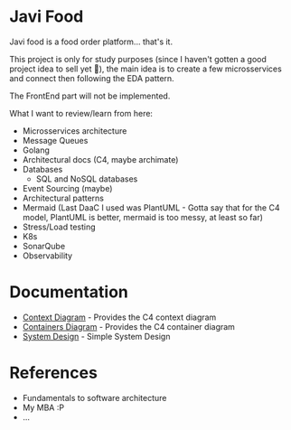 # Javi Food
Javi food is a food order platform... that's it.

This project is only for study purposes (since I haven't gotten a good project idea to sell yet 🥺), the main idea is to create a few microsservices and connect then following the EDA pattern.

The FrontEnd part will not be implemented.

What I want to review/learn from here:

- Microsservices architecture
- Message Queues
- Golang
- Architectural docs (C4, maybe archimate)
- Databases
  - SQL and NoSQL databases
- Event Sourcing (maybe)
- Architectural patterns
- Mermaid (Last DaaC I used was PlantUML - Gotta say that for the C4 model, PlantUML is better, mermaid is too messy, at least so far)
- Stress/Load testing
- K8s
- SonarQube
- Observability

# Documentation
- [Context Diagram](./docs/C4-Context.md) - Provides the C4 context diagram
- [Containers Diagram](./docs/C4-Containers.md) - Provides the C4 container diagram
- [System Design](./docs/SystemDesign.svg) - Simple System Design

# References

- Fundamentals to software architecture
- My MBA :P
- ...
  

